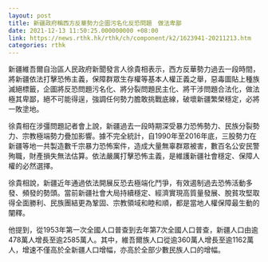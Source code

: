 ```yaml
---
layout: post
title: 新疆政府稱西方反華勢力企圖污名化反恐問題　做法卑鄙
date: 2021-12-13 11:50:25.000000000 +08:00
link: https://news.rthk.hk/rthk/ch/component/k2/1623941-20211213.htm
categories: rthk
---
```


新疆維吾爾自治區人民政府新聞發言人徐貴相表示，西方反華勢力過去一段時間，將新疆依法打擊恐怖主義，保障群眾生存權等基本人權正義之舉，惡毒圖貼上種族滅絕標籤，企圖將反恐問題污名化、將分裂問題民主化、將干涉問題合法化，做法極其卑鄙，絕不可能得逞，強調任何勢力膽敢挑戰底線，破壞新疆繁榮穩定，必將一敗塗地。

徐貴相在涉彊問題記者會上說，新疆過去一段時期深受暴力恐怖勢力、民族分裂勢力、宗教極端勢力疊加影響。據不完全統計，自1990年至2016年底，三股勢力在新疆等地一共製造數千宗暴力恐怖案件，造成大量無辜群眾被害，數百名公安民警殉職，財產損失無法估算。依法嚴厲打擊恐怖主義，是維護新疆社會穩定、保障人權的必然選擇。

徐貴相說，新疆近年通過依法開展反恐去極端化鬥爭，有效遏制過去恐怖活動多發、頻發的勢頭。當前新疆社會大局持續穩定、經濟實現高質量發展、脫貧攻堅取得全面勝利、民族團結更為鞏固、宗教領域和睦和順，都是當地人權保障最生動的闡釋。

他提到，從1953年第一次全國人口普查到去年第7次全國人口普查，新疆人口由逾478萬人增長至逾2585萬人。其中，維吾爾族人口從逾360萬人增長至逾1162萬人，增速不僅高於全新疆人口增幅，亦高於全部少數民族人口的增幅。
